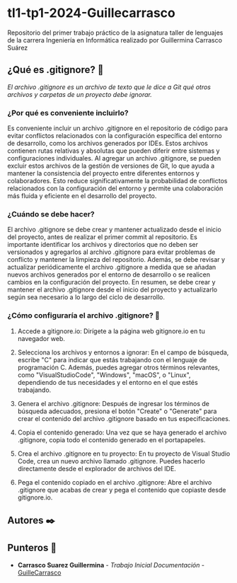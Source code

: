 # tl1-tp1-2024-Guillecarrasco

Repositorio del primer trabajo práctico de la asignatura taller de lenguajes de la carrera Ingeniería en Informática realizado por Guillermina Carrasco Suárez

## ¿Qué es .gitignore? 🚀

_El archivo .gitignore es un archivo de texto que le dice a Git qué otros archivos y carpetas de un proyecto debe ignorar._

### ¿Por qué es conveniente incluirlo?

Es conveniente incluir un archivo .gitignore en el repositorio de código para evitar conflictos relacionados con la configuración específica del entorno de desarrollo, como los archivos generados por IDEs. Estos archivos contienen rutas relativas y absolutas que pueden diferir entre sistemas y configuraciones individuales. Al agregar un archivo .gitignore, se pueden excluir estos archivos de la gestión de versiones de Git, lo que ayuda a mantener la consistencia del proyecto entre diferentes entornos y colaboradores. Esto reduce significativamente la probabilidad de conflictos relacionados con la configuración del entorno y permite una colaboración más fluida y eficiente en el desarrollo del proyecto.

### ¿Cuándo se debe hacer? 

El archivo .gitignore se debe crear y mantener actualizado desde el inicio del proyecto, antes de realizar el primer commit al repositorio. Es importante identificar los archivos y directorios que no deben ser versionados y agregarlos al archivo .gitignore para evitar problemas de conflicto y mantener la limpieza del repositorio. Además, se debe revisar y actualizar periódicamente el archivo .gitignore a medida que se añadan nuevos archivos generados por el entorno de desarrollo o se realicen cambios en la configuración del proyecto. En resumen, se debe crear y mantener el archivo .gitignore desde el inicio del proyecto y actualizarlo según sea necesario a lo largo del ciclo de desarrollo.

### ¿Cómo configuraría el archivo .gitignore? 🔧

1. Accede a gitignore.io:
Dirígete a la página web gitignore.io en tu navegador web.

2. Selecciona los archivos y entornos a ignorar:
En el campo de búsqueda, escribe "C" para indicar que estás trabajando con el lenguaje de programación C. Además, puedes agregar otros términos relevantes, como "VisualStudioCode", "Windows", "macOS", o "Linux", dependiendo de tus necesidades y el entorno en el que estés trabajando.

3. Genera el archivo .gitignore:
Después de ingresar los términos de búsqueda adecuados, presiona el botón "Create" o "Generate" para crear el contenido del archivo .gitignore basado en tus especificaciones.

4. Copia el contenido generado:
Una vez que se haya generado el archivo .gitignore, copia todo el contenido generado en el portapapeles.

5. Crea el archivo .gitignore en tu proyecto:
En tu proyecto de Visual Studio Code, crea un nuevo archivo llamado .gitignore. Puedes hacerlo directamente desde el explorador de archivos del IDE.

6. Pega el contenido copiado en el archivo .gitignore:
Abre el archivo .gitignore que acabas de crear y pega el contenido que copiaste desde gitignore.io.
## Autores ✒️


## Punteros 🚀


* **Carrasco Suarez Guillermina** - *Trabajo Inicial* *Documentación* - [GuilleCarrasco](https://github.com/GuilleCarrasco)
